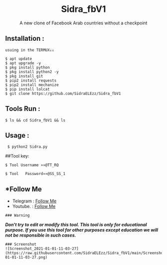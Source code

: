 <h1 align="center">Sidra_fbV1</h1>
<p align="center">A new clone of Facebook Arab countries without a checkpoint</p>




## Installation :
```
usuing in the TERMUX↓↓

$ apt update
$ apt upgrade -y
$ pkg install python
$ pkg install python2 -y
$ pkg install git
$ pip2 install requests
$ pip2 install mechanize
$ pip install lolcat
$ git clone https://github.com/SidraELEzz/Sidra_fbV1
```

## Tools Run :
```
$ ls && cd Sidra_fbV1 && ls
```

## Usage :
```
 $ python2 Sidra.py
```
##Tool key:
```
$ Tool Username »»@TT_RQ

$ Tool   Password»»@SS_SS_1
```
## ***Follow Me**
* Telegram : [Follow Me](https://t.me/TT_RQ)
* Youtube. : [Follow Me](https://youtube.com/channel/UCzFviFYCOJI4IwhdVOQTqIw)
```
### Warning
```
***Don't try to edit or modify this tool. This tool is only for educational purpose. If you use this tool for other purposes except education we will not be responsible in such cases.***
```
### Screenshot
![Screenshot_2021-01-01-11-03-27](https://raw.githubusercontent.com/SidraELEzz/Sidra_fbV1/main/Screenshot_2021-01-01-11-03-27.png)

